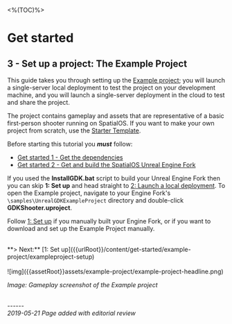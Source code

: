 <%(TOC)%>
# Get started
## 3 - Set up a project: The Example Project 

This guide takes you through setting up the [Example project](https://github.com/spatialos/UnrealGDKExampleProject); you will launch a single-server local deployment to test the project on your development machine, and you will launch a single-server deployment in the cloud to test and share the project. 

The project contains gameplay and assets that are representative of a basic first-person shooter running on SpatialOS. If you want to make your own project from scratch, use the [Starter Template]({{urlRoot}}/content/get-started/starter-template/get-started-template-intro).

Before starting this tutorial you _**must**_ follow:

- [Get started 1 - Get the dependencies]({{urlRoot}}/content/get-started/dependencies)
- [Get started 2 - Get and build the SpatialOS Unreal Engine Fork]({{urlRoot}}/content/get-started/build-unreal-fork)

If you used the **InstallGDK.bat** script to build your Unreal Engine Fork then you can skip **1: Set up** and head straight to [2: Launch a local deployment]({{urlRoot}}/content/get-started/example-project/exampleproject-local-deployment). To open the Example project, navigate to your Engine Fork's `\samples\UnrealGDKExampleProject` directory and double-click **GDKShooter.uproject**.

Follow [1: Set up]({{urlRoot}}/content/get-started/example-project/exampleproject-setup) if you manually built your Engine Fork, or if you want to download and set up the Example Project manually. 

</br>
**> Next:** [1: Set up]({{urlRoot}}/content/get-started/example-project/exampleproject-setup)
</br>
</br>
![img]({{assetRoot}}assets/example-project/example-project-headline.png)

_Image: Gameplay screenshot of the Example project_<br/>


<br/>------<br/>
_2019-05-21 Page added with editorial review_